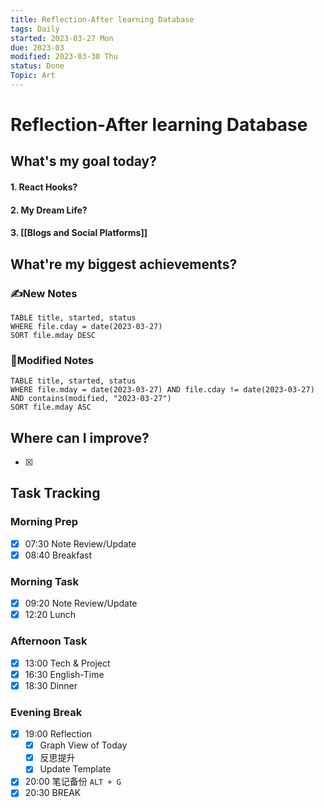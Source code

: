 ```yaml
---
title: Reflection-After learning Database
tags: Daily
started: 2023-03-27 Mon
due: 2023-03
modified: 2023-03-30 Thu
status: Done
Topic: Art
---
```

# Reflection-After learning Database
## What's my goal today?
#### 1. React Hooks?
#### 2. My Dream Life? 
#### 3. [[Blogs and Social Platforms]]
## What're my biggest achievements?
### ✍️New Notes

```dataview
TABLE title, started, status
WHERE file.cday = date(2023-03-27)
SORT file.mday DESC
```

### 📝Modified Notes

```dataview
TABLE title, started, status
WHERE file.mday = date(2023-03-27) AND file.cday != date(2023-03-27) AND contains(modified, "2023-03-27")
SORT file.mday ASC
```

## Where can I improve?
- [x] 
## Task Tracking
### Morning Prep
- [x] 07:30 Note Review/Update
- [x] 08:40 Breakfast
### Morning Task
- [x] 09:20 Note Review/Update
- [x] 12:20 Lunch
### Afternoon Task
- [x] 13:00 Tech & Project
- [x] 16:30 English-Time
- [x] 18:30 Dinner
### Evening Break
- [x] 19:00 Reflection
	- [x] Graph View of Today
	- [x] 反思提升
	- [x] Update Template 
- [x] 20:00 笔记备份 `ALT + G`
- [x] 20:30 BREAK